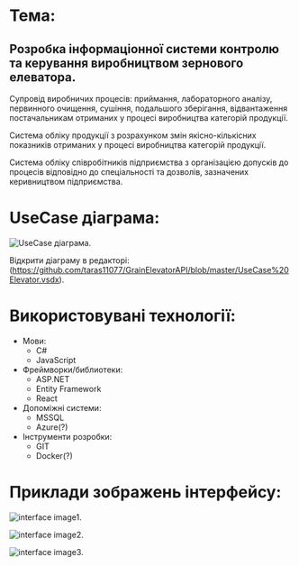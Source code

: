 # Тема:
## Розробка інформаціонної системи контролю та керування виробництвом зернового елеватора.

Супровід виробничих процесів:
      приймання, 
      лабораторного аналізу, 
      первинного очищення, 
      сушіння, 
      подальшого зберігання,
      відвантаження постачальникам отриманих у процесі виробництва категорій продукції.

Система обліку продукції з розрахунком змін якісно-кількісних показників отриманих у процесі виробництва категорій продукції.

Система обліку співробітників підприємства з організацією допусків до процесів відповідно до спеціальності та дозволів, зазначених керивництвом підприємства.

# UseCase діаграма:

![UseCase діаграма.](https://github.com/taras11077/GrainElevatorAPI/blob/master/UseCase%20Elevator.png)

Відкрити діаграму в редакторі: (https://github.com/taras11077/GrainElevatorAPI/blob/master/UseCase%20Elevator.vsdx).

# Використовувані технології:
- Мови:
  - C#
  - JavaScript
- Фреймворки/библиотеки:
  - ASP.NET
  - Entity Framework
  - React
- Допоміжні системи:
  - MSSQL
  - Azure(?)
- Інструменти розробки:
  - GIT
  - Docker(?)

 # Приклади зображень інтерфейсу:

 ![interface image1.](https://github.com/taras11077/GrainElevatorAPI/blob/master/screen4.png)

 ![interface image2.](https://github.com/taras11077/GrainElevatorAPI/blob/master/screen5.png)

 ![interface image3.](https://github.com/taras11077/GrainElevatorAPI/blob/master/screen7.png)
 


